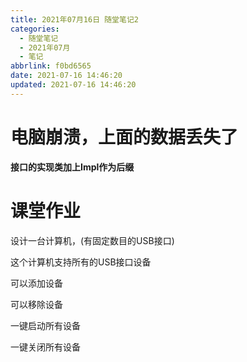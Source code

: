 ```yaml
---
title: 2021年07月16日 随堂笔记2
categories:
  - 随堂笔记
  - 2021年07月
  - 笔记
abbrlink: f0bd6565
date: 2021-07-16 14:46:20
updated: 2021-07-16 14:46:20
---
```

# 电脑崩溃，上面的数据丢失了
**接口的实现类加上Impl作为后缀**

# 课堂作业

设计一台计算机，(有固定数目的USB接口)

这个计算机支持所有的USB接口设备

可以添加设备

可以移除设备

一键启动所有设备

一键关闭所有设备

